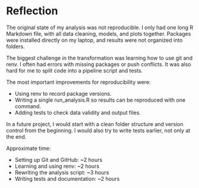 # Reflection

The original state of my analysis was not reproducible. I only had one long R Markdown file, with all data cleaning, models, and plots together. Packages were installed directly on my laptop, and results were not organized into folders.

The biggest challenge in the transformation was learning how to use git and renv. I often had errors with missing packages or push conflicts. It was also hard for me to split code into a pipeline script and tests.

The most important improvements for reproducibility were:
- Using renv to record package versions.
- Writing a single run_analysis.R so results can be reproduced with one command.
- Adding tests to check data validity and output files.

In a future project, I would start with a clean folder structure and version control from the beginning. I would also try to write tests earlier, not only at the end.

Approximate time:
- Setting up Git and GitHub: ~2 hours
- Learning and using renv: ~2 hours
- Rewriting the analysis script: ~3 hours
- Writing tests and documentation: ~2 hours
